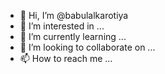 - 👋 Hi, I’m @babulalkarotiya
- 👀 I’m interested in ...
- 🌱 I’m currently learning ...
- 💞️ I’m looking to collaborate on ...
- 📫 How to reach me ...

<!---
babulalkarotiya/babulalkarotiya is a ✨ special ✨ repository because its `README.md` (this file) appears on your GitHub profile.
You can click the Preview link to take a look at your changes.
--->
